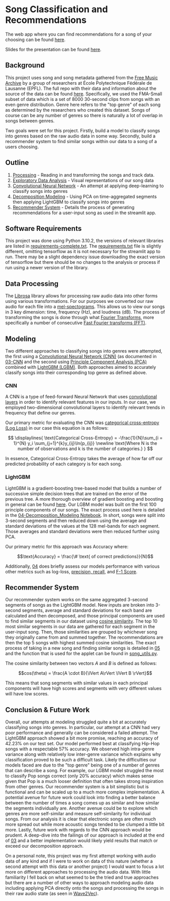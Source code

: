 # Song Classification and Recommendations
The web app where you can find recommendations for a song of your choosing can be found [here](https://audio-modeling.streamlit.app/). 

Slides for the presentation can be found [here](./presentation.pdf).
## Background

This project uses song and song metadata gathered from the [Free Music Archive](https://freemusicarchive.org/) by a group of researchers at École Polytechnique Fédérale de Lausanne (EPFL). The full repo with their data and information about the source of the data can be found [here](https://github.com/mdeff/fma). Specifically, we used the FMA-Small subset of data which is a set of 8000 30-second clips from songs with an even genre distribution. Genre here refers to the "top genre" of each song as determined by the researchers who created this dataset. Songs of course can be any number of genres so there is naturally a lot of overlap in songs between genres.

Two goals were set for this project. Firstly, build a model to classify songs into genres based on the raw audio data in some way. Secondly, build a recommender system to find similar songs within our data to a song of a users choosing. 


## Outline
1. [Processing](./code/01-Processing.ipynb) - Reading in and transforming the songs and track data.
2. [Exploratory Data Analysis](./code/02-EDA.ipynb) - Visual representations of our song data
3. [Convolutional Neural Network](./code/03-CNN.ipynb) - An attempt at applying deep-learning to classify songs into genres
4. [Decomposition Modeling](./code/04-Decomposition_Modeling.ipynb) - Using PCA on time-aggregated segments then applying LightGBM to classify songs into genres
5. [Recommender System](./code/05-Recommender_System.ipynb) - Details the process of generating recommendations for a user-input song as used in the streamlit app.

## Software Requirements
This project was done using Python 3.10.2, the versions of relevant libraries are listed in [requirements-complete.txt](./requirements-complete.txt). The [requirements.txt](./requirements.txt) file is slightly different, omitting tensorflow as it is not necessary for the streamlit app to run. There may be a slight dependency issue downloading the exact version of tensorflow but there should be no changes to the analysis or process if run using a newer version of the library.
## Data Processing
The [Librosa](https://librosa.org/doc/latest/index.html) library allows for processing raw audio data into other forms using various transformations. For our purposes we converted our raw audio for each file into a [mel-spectograms](https://towardsdatascience.com/getting-to-know-the-mel-spectrogram-31bca3e2d9d0). This allows us to view our songs in 3 key dimension: time, frequency (Hz), and loudness (dB). The process of transforming the songs is done through what [Fourier Transforms](https://en.wikipedia.org/wiki/Fourier_transform), more specifically a number of consecutive [Fast Fourier transforms (FFT)](https://en.wikipedia.org/wiki/Fast_Fourier_transform).
## Modeling
Two different approaches to classifying songs into genres were attempted, the first using a [Convolutional Neural Network (CNN)](https://en.wikipedia.org/wiki/Convolutional_neural_network) (as documented in [03-CNN](./code/03-CNN.ipynb) and the second using [Principle Component Analysis (PCA)](https://royalsocietypublishing.org/doi/10.1098/rsta.2015.0202) combined with [LightGBM (LGBM)](https://lightgbm.readthedocs.io/en/stable/). Both approaches aimed to accurately classify songs into their corresponding top genre as defined above. 
### CNN
A CNN is a type of feed-forward Neural Network that uses [convolutional layers](https://en.wikipedia.org/wiki/Convolution) in order to identify relevant features in our inputs. In our case, we employed two-dimensional convolutional layers to identify relevant trends in frequency that define our genres.

Our primary metric for evaluating the CNN was [categorical cross-entropy (Log Loss)](https://en.wikipedia.org/wiki/Cross-entropy) in our case this equation is as follows:

$$
\displaylines{
    \text{Categorical Cross-Entropy} = -\frac{1}{N}\sum_{i = 1}^{N} y_i \sum_{j=1}^{k}y_{ij}\ln{p_{ij}}
\newline
\text{Where N is the number of observations and k is the number of categories.}
}
$$

In essence, Categorical Cross-Entropy takes the average of how far off our predicted probability of each category is for each song. 

### LightGBM
LightGBM is a gradient-boosting tree-based model that builds a number of successive simple decision trees that are trained on the error of the previous tree. A more thorough overview of gradient boosting and boosting in general can be found [here](https://www.mygreatlearning.com/blog/gradient-boosting/). Our LGBM model was built on the first 100 principle components of our songs. The exact process used here is detailed in the [04-Decomposition_Modeling Notebook](./code/04-Decomposition_Modeling.ipynb). In short, songs were split into 3-second segments and then reduced down using the average and standard deviations of the values at the 128 mel-bands for each segment. Those averages and standard deviations were then reduced further using PCA. 

Our primary metric for this approach was Accuracy where:
```math
\text{Accuracy} = \frac{\# \text{ of correct predictions}}{N}
```
Additionally, [04](./code/04-Decomposition_Modeling.ipynb) does briefly assess our models performance with various other metrics such as log-loss, [precision, recall](https://en.wikipedia.org/wiki/Precision_and_recall), and [F-1 Score](https://en.wikipedia.org/wiki/F-score). 
## Recommender System
Our recommender system works on the same aggregated 3-second segments of songs as the LightGBM model. New inputs are broken into 3-second segments, average and standard deviations for each band are calculated and then decomposed, and those principal components are used to find similar segments in our dataset using [cosine similarity](https://en.wikipedia.org/wiki/Cosine_similarity). The top 10 most similar segments in our data are gathered for each segment in the user-input song. Then, those similarities are grouped by whichever song they originally came from and summed together. The recommendations are then the top 5 songs with highest summed cosine similarities. The exact process of taking in a new song and finding similar songs is detailed in [05](./code/05-Recommender_System.ipynb) and the function that is used for the applet can be found in [song_utils.py](./code/song_utils.py).

The cosine similarity between two vectors $A$ and $B$ is defined as follows:


```math
cos(\theta) = \frac{A \cdot B}{\lVert A\rVert \lVert B \rVert}
```



This means that song segments with similar values in each principal components will have high scores and segments with very different values will have low scores.
## Conclusion & Future Work
Overall, our attempts at modeling struggled quite a bit at accurately classifying songs into genres. In particular, our attempt at a CNN had very poor performance and generally can be considered a failed attempt. The LightGBM approach showed a bit more promise, reaching an accuracy of 42.23% on our test set. Our model performed best at classifying Hip-Hop songs with a respectable 57% accuracy. We observed high intra-genre variance along with relatively low inter-genre variance which explains why classification proved to be such a difficult task. Likely the difficulties our models faced are due to the "top genre" being one of a number of genres that can describe a song. For example, our LGBM model struggled the most to classify Pop songs correct (only 20% accuracy) which makes sense given that Pop is a much looser definition that often takes strong inspiration from other genres. Our recommender system is a bit simplistic but is functional and can be scaled up to a much more complex implementation. A potential avenue for future work could look into finding a better balance between the number of times a song comes up as similar and how similar the segments individually are. Another avenue could be to explore which genres are more self-similar and measure self-similarity for individual songs. From our analysis it is clear that electronic songs are often much more spread out while more acoustic songs tended to be clumped a little bit more. Lastly, future work with regards to the CNN approach would be prudent. A deep-dive into the failings of our approach is included at the end of [03](./code/03-CNN.ipynb) and a better implementation would likely yield results that match or exceed our decomposition approach. 

On a personal note, this project was my first attempt working with audio data of any kind and if I were to work on data of this nature (whether a second attempt with this data or another project) I would want to focus a lot more on different approaches to processing the audio data. With little familiarity I fell back on what seemed to be the tried and true approaches but there are a number of other ways to approach modeling audio data including applying PCA directly onto the songs and processing the songs in their raw audio state (as seen in [Wave2Vec](https://ai.meta.com/blog/wav2vec-20-learning-the-structure-of-speech-from-raw-audio/)).
